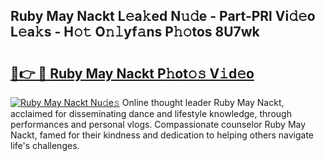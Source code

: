 ## Ruby May Nackt L𝚎a𝚔ed N𝚞𝚍e - Part-PRl Vi𝚍𝚎o L𝚎a𝚔s - H𝚘𝚝 O𝚗𝚕yf𝚊ns P𝚑𝚘tos 8U7wk

# <h2><a href="http://kfe1g4.oniu.top/?m=Ruby+May+Nackt">🔗👉 🔴 Ruby May Nackt P𝚑ot𝚘𝚜 V𝚒d𝚎o</a></h2>

[![Ruby May Nackt Nu𝚍e𝚜](https://i.imgur.com/0qMVB7G.gif)](http://kfe1g4.oniu.top/?m=Ruby+May+Nackt)
Online thought leader Ruby May Nackt, acclaimed for disseminating dance and lifestyle knowledge, through performances and personal vlogs. Compassionate counselor Ruby May Nackt, famed for their kindness and dedication to helping others navigate life's challenges.  
